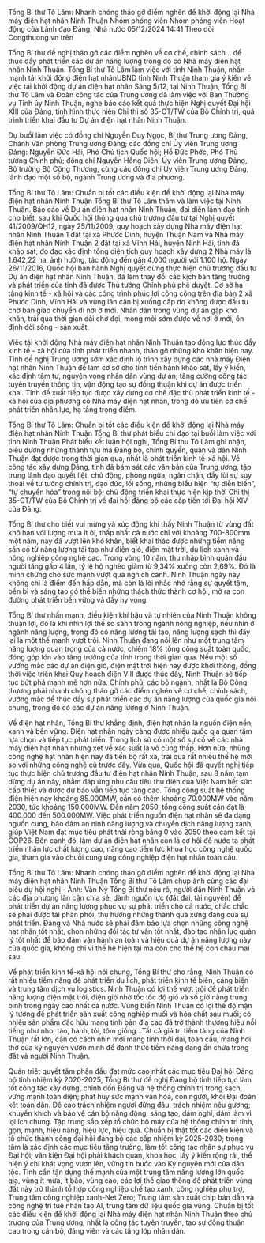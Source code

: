 Tổng Bí thư Tô Lâm: Nhanh chóng tháo gỡ điểm nghẽn để khởi động lại Nhà máy điện hạt nhân Ninh Thuận
Nhóm phóng viên
Nhóm phóng viên
Hoạt động của Lãnh đạo Đảng, Nhà nước 05/12/2024 14:41 Theo dõi Congthuong.vn trên


Tổng Bí thư đề nghị tháo gỡ các điểm nghẽn về cơ chế, chính sách... để thúc đẩy phát triển các dự án năng lượng trong đó có Nhà máy điện hạt nhân Ninh Thuận.
Tổng Bí thư Tô Lâm làm việc với tỉnh Ninh Thuận, nhấn mạnh tái khởi động điện hạt nhânUBND tỉnh Ninh Thuận tham gia ý kiến về việc tái khởi động dự án điện hạt nhân
Sáng 5/12, tại Ninh Thuận, Tổng Bí thư Tô Lâm và Đoàn công tác của Trung ương đã làm việc với Ban Thường vụ Tỉnh ủy Ninh Thuận, nghe báo cáo kết quả thực hiện Nghị quyết Đại hội XIII của Đảng, tình hình thực hiện Chỉ thị số 35-CT/TW của Bộ Chính trị, quá trình triển khai đầu tư Dự án điện hạt nhân Ninh Thuận.

Dự buổi làm việc có đồng chí Nguyễn Duy Ngọc, Bí thư Trung ương Đảng, Chánh Văn phòng Trung ương Đảng; các đồng chí Ủy viên Trung ương Đảng: Nguyễn Đức Hải, Phó Chủ tịch Quốc hội; Hồ Đức Phớc, Phó Thủ tướng Chính phủ; đồng chí Nguyễn Hồng Diên, Ủy viên Trung ương Đảng, Bộ trưởng Bộ Công Thương, cùng các đồng chí Ủy viên Trung ương Đảng, lãnh đạo một số bộ, ngành Trung ương và địa phương.

Tổng Bí thư Tô Lâm: Chuẩn bị tốt các điều kiện để khởi động lại Nhà máy điện hạt nhân Ninh Thuận
Tổng Bí thư Tô Lâm thăm và làm việc tại Ninh Thuận.
Báo cáo về Dự án điện hạt nhân Ninh Thuận, đại diện lãnh đạo tỉnh cho biết, sau khi Quốc hội thông qua chủ trương đầu tư tại Nghị quyết 41/2009/QH12, ngày 25/11/2009, quy hoạch xây dựng Nhà máy điện hạt nhân Ninh Thuận 1 đặt tại xã Phước Dinh, huyện Thuận Nam và Nhà máy điện hạt nhân Ninh Thuận 2 đặt tại xã Vĩnh Hải, huyện Ninh Hải, tỉnh đã khảo sát, đo đạc xác định tổng diện tích quy hoạch xây dựng 2 Nhà máy là 1.642,22 ha, ảnh hưởng, tác động đến gần 4.000 người với 1.100 hộ. Ngày 26/11/2016, Quốc hội ban hành Nghị quyết dừng thực hiện chủ trương đầu tư Dự án điện hạt nhân Ninh Thuận, đã làm thay đổi các kịch bản tăng trưởng và phát triển của tỉnh đã được Thủ tướng Chính phủ phê duyệt. Cơ sở hạ tầng kinh tế - xã hội và các công trình phúc lợi công cộng trên địa bàn 2 xã Phước Dinh, Vĩnh Hải và vùng lân cận bị xuống cấp do không được đầu tư chờ bàn giao chuyển đi nơi ở mới. Nhân dân trong vùng dự án gặp khó khăn, trải qua thời gian dài chờ đợi, mong mỏi sớm được về nơi ở mới, ổn định đời sống - sản xuất.

Việc tái khởi động Nhà máy điện hạt nhân Ninh Thuận tạo động lực thúc đẩy kinh tế - xã hội của tỉnh phát triển nhanh, tháo gỡ những khó khăn hiện nay. Tỉnh đề nghị Trung ương sớm xác định lộ trình xây dựng các nhà máy Điện hạt nhân Ninh Thuận để làm cơ sở cho tỉnh tiến hành khảo sát, lấy ý kiến, xác định tâm tư, nguyện vọng nhân dân vùng dự án; tăng cường công tác tuyên truyền thông tin, vận động tạo sự đồng thuận khi dự án được triển khai. Tỉnh đề xuất tiếp tục được xây dựng cơ chế đặc thù phát triển kinh tế - xã hội của địa phương có Nhà máy điện hạt nhân, trong đó ưu tiên cơ chế phát triển nhân lực, hạ tầng trọng điểm.

Tổng Bí thư Tô Lâm: Chuẩn bị tốt các điều kiện để khởi động lại Nhà máy điện hạt nhân Ninh Thuận
Tổng Bí thư phát biểu chỉ đạo tại buổi làm việc với tỉnh Ninh Thuận
Phát biểu kết luận hội nghị, Tổng Bí thư Tô Lâm ghi nhận, biểu dương những thành tựu mà Đảng bộ, chính quyền, quân và dân Ninh Thuận đạt được trong thời gian qua, nhất là phát triển kinh tế-xã hội. Về công tác xây dựng Đảng, tỉnh đã bám sát các văn bản của Trung ương, tập trung lãnh đạo quyết liệt, chủ động, phòng ngừa, ngăn chặn, đẩy lùi sự suy thoái về tư tưởng chính trị, đạo đức, lối sống, những biểu hiện “tự diễn biến”, “tự chuyển hóa” trong nội bộ; chủ động triển khai thực hiện kịp thời Chỉ thị 35-CT/TW của Bộ Chính trị về đại hội đảng bộ các cấp tiến tới Đại hội XIV của Đảng.

Tổng Bí thư cho biết vui mừng và xúc động khi thấy Ninh Thuận từ vùng đất khô hạn với lượng mưa ít ỏi, thấp nhất cả nước chỉ với khoảng 700-800mm một năm, nay đã vượt lên khó khăn, biết khai thác được những tiềm năng sẵn có từ năng lượng tái tạo như điện gió, điện mặt trời, du lịch xanh và nông nghiệp công nghệ cao. Trong vòng 10 năm, thu nhập bình quân đầu người tăng gấp 4 lần, tỷ lệ hộ nghèo giảm từ 9,34% xuống còn 2,69%. Đó là minh chứng cho sức mạnh vượt qua nghịch cảnh. Ninh Thuận ngày nay không chỉ là điểm đến hấp dẫn, mà còn là lời nhắc nhở rằng sự quyết tâm, bền bỉ và sáng tạo có thể biến những thách thức thành cơ hội, mở ra con đường phát triển bền vững và đầy hy vọng.

Tổng Bí thư nhấn mạnh, điều kiện khí hậu và tự nhiên của Ninh Thuận không thuận lợi, đó là khi nhìn lợi thế so sánh trong ngành nông nghiệp, nếu nhìn ở ngành năng lượng, trong đó có năng lượng tái tạo, năng lượng sạch thì đây lại là một thế mạnh vượt trội. Ninh Thuận đang nổi lên như một trung tâm năng lượng quan trọng của cả nước, chiếm 18% tổng công suất toàn quốc, đóng góp lớn vào tăng trưởng của tỉnh trong thời gian qua. Nếu một số vướng mắc các dự án điện gió, điện mặt trời hiện nay được khơi thông, đồng thời việc triển khai Quy hoạch điện VIII được thúc đẩy, Ninh Thuận sẽ tiếp tục bứt phá mạnh mẽ hơn nữa. Chính phủ, các bộ ngành, nhất là Bộ Công thương phải nhanh chóng tháo gỡ các điểm nghẽn về cơ chế, chính sách, vướng mắc để thúc đẩy sự phát triển các dự án năng lượng của quốc gia nói chung, trong đó có các dự án năng lượng ở Ninh Thuận.

Về điện hạt nhân, Tổng Bí thư khẳng định, điện hạt nhân là nguồn điện nền, xanh và bền vững. Điện hạt nhân ngày càng được nhiều quốc gia quan tâm lựa chọn và tiếp tục phát triển. Trong lịch sử có một số sự cố về các nhà máy điện hạt nhân nhưng xét về xác suất là vô cùng thấp. Hơn nữa, những công nghệ hạt nhân hiện nay đã tiến bộ rất xa, trải qua rất nhiều thế hệ mới so với những công nghệ cũ trước đây. Vừa qua, Quốc hội đã quyết nghị tiếp tục thực hiện chủ trương đầu tư điện hạt nhân Ninh Thuận, sau 8 năm tạm dừng dự án này, nhằm đáp ứng nhu cầu tiêu thụ điện của Việt Nam hết sức cấp thiết và được dự báo vẫn tiếp tục tăng cao. Tổng công suất hệ thống điện hiện nay khoảng 85.000MW, cần có thêm khoảng 70.000MW vào năm 2030, tức khoảng 150.000MW. Đến năm 2050, tổng công suất cần đạt là 400.000 đến 500.000MW. Việc phát triển nguồn điện hạt nhân sẽ đa dạng nguồn cung, bảo đảm an ninh năng lượng và chuyển dịch năng lượng xanh, giúp Việt Nam đạt mục tiêu phát thải ròng bằng 0 vào 2050 theo cam kết tại COP26. Bên cạnh đó, làm dự án điện hạt nhân còn là cơ hội để nước ta phát triển nhân lực chất lượng cao, nâng cao tiềm lực khoa học công nghệ quốc gia, tham gia vào chuỗi cung ứng công nghiệp điện hạt nhân toàn cầu.

Tổng Bí thư Tô Lâm: Nhanh chóng tháo gỡ điểm nghẽn để khởi động lại Nhà máy điện hạt nhân Ninh Thuận
Tổng Bí thư Tô Lâm chụp ảnh cùng các đại biểu dự hội nghị - Ảnh: Văn Nỷ
Tổng Bí thư nêu rõ, người dân Ninh Thuận và các địa phương lân cận chia sẻ, dành nguồn lực (đất đai, tài nguyên) để phát triển dự án năng lượng phục vụ sự phát triển cho cả nước, chắc chắc sẽ phải được tái phân phối, thụ hưởng những thành quả xứng đáng của sự phát triển. Đảng và Nhà nước sẽ phải đảm bảo lựa chọn những công nghệ hạt nhân tốt nhất, chọn những đối tác tư vấn tốt nhất, đào tạo nhân lực quản lý tốt nhất để bảo đảm vận hành an toàn và hiệu quả dự án năng lượng này của quốc gia, không chỉ vì thế hệ hiện tại mà còn cho thế hệ con cháu mai sau.

Về phát triển kinh tế-xã hội nói chung, Tổng Bí thư cho rằng, Ninh Thuận có rất nhiều tiềm năng để phát triển du lịch, phát triển kinh tế biển, cảng biển và trung tâm dịch vụ logistics. Ninh Thuận có lợi thế vượt trội để phát triển năng lượng điện mặt trời, điện gió nhờ tốc tốc độ gió và số giờ nắng trung bình trong ngày cao nhất cả nước. Vùng biển Ninh Thuận có lợi thế độ mặn lý tưởng để phát triển sản xuất công nghiệp muối và hóa chất sau muối; có nhiều sản phẩm đặc hữu mang tính bản địa cao đã trở thành thương hiệu nổi tiếng như nho, táo, hành, tỏi, tôm giống…Tất cả giá trị tiềm tàng của Ninh Thuận rất lớn, cần có cách nhìn mới mang tính thời đại, toàn cầu, mang hơi thở của kỷ nguyên vươn mình để đánh thức tiềm năng đang ẩn chứa trong đất và người Ninh Thuận.

Quán triệt quyết tâm phấn đấu đạt mức cao nhất các mục tiêu Đại hội Đảng bộ tỉnh nhiệm kỳ 2020-2025, Tổng Bí thư đề nghị Đảng bộ tỉnh tiếp tục làm tốt công tác xây dựng, chỉnh đốn Đảng và hệ thống chính trị trong sạch, vững mạnh toàn diện; phát huy sức mạnh văn hóa, con người, khối Đại đoàn kết toàn dân. Đề cao trách nhiệm người đứng đầu, trách nhiệm nêu gương; khuyến khích và bảo vệ cán bộ năng động, sáng tạo, dám nghĩ, dám làm vì lợi ích chung. Tập trung sắp xếp tổ chức bộ máy của hệ thống chính trị tinh, gọn, mạnh, hiệu năng, hiệu lực, hiệu quả. Chuẩn bị thật tốt các điều kiện và tổ chức thành công đại hội đảng bộ các cấp nhiệm kỳ 2025-2030; trọng tâm là xác định các mục tiêu tăng trưởng, làm tốt công tác nhân sự phục vụ Đại hội; văn kiện Đại hội phải khách quan, khoa học, lấy ý kiến rộng rãi, thể hiện ý chí khát vọng vươn lên, vững tin bước vào Kỷ nguyên mới của dân tộc. Tỉnh cần tận dụng thế mạnh của một trung tâm năng lượng lớn quốc gia, vùng ít mưa, ít bão, vùng cao, các lợi thế giao thông để phát triển vùng đất này trở thành tổ hợp công nghiệp chế tạo xanh, công nghiệp phụ trợ, Trung tâm công nghiệp xanh-Net Zero; Trung tâm sản xuất chip bán dẫn và công nghệ trí tuệ nhân tạo AI, trung tâm dữ liệu quốc gia vùng. Chuẩn bị tốt các điều kiện để khởi động lại Nhà máy điện hạt nhân Ninh Thuận theo chủ trương của Trung ương, nhất là công tác tuyên truyền, tạo sự đồng thuận cao trong cán bộ, đảng viên và các tầng lớp nhân dân.

